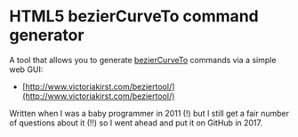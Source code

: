 # HTML5 <canvas> bezierCurveTo command generator

A tool that allows you to generate [bezierCurveTo](https://developer.mozilla.org/en-US/docs/Web/API/CanvasRenderingContext2D/bezierCurveTo) commands via a simple web GUI:
* [http://www.victoriakirst.com/beziertool/](http://www.victoriakirst.com/beziertool/)

Written when I was a baby programmer in 2011 (!) but I still get a fair number of questions about it (!!) so I went ahead and put it on GitHub in 2017.
